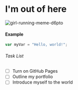 # I'm out of here
![girl-running-meme-d6pto](https://github.com/user-attachments/assets/667f6166-5002-4532-b8d7-cb6e6bc9c4c2)
#### Example
```javascript
var myVar = "Hello, world!";
```
###### Task List
- [ ] Turn on GitHub Pages
- [ ] Outline my portfolio
- [ ] Introduce myself to the world
